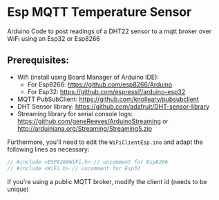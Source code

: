 # Esp MQTT Temperature Sensor
Arduino Code to post readings of a DHT22 sensor to a mqtt broker over WiFi using an Esp32 or Esp8266

## Prerequisites:
- Wifi (install using Board Manager of Arduino IDE):
  - For Esp8266: https://github.com/esp8266/Arduino
  - For Esp32: https://github.com/espressif/arduino-esp32
- MQTT PubSubClient: https://github.com/knolleary/pubsubclient
- DHT Sensor library: https://github.com/adafruit/DHT-sensor-library
- Streaming library for serial console logs: https://github.com/geneReeves/ArduinoStreaming or http://arduiniana.org/Streaming/Streaming5.zip

Furthermore, you'll need to edit the ``WiFiClientEsp.ino`` and adapt the following lines as necessary:
```c
// #include <ESP8266WiFi.h> // uncomment for Esp8266
// #include <WiFi.h> // uncomment for Esp32
```

If you're using a public MQTT broker, modify the client id (needs to be unique)
